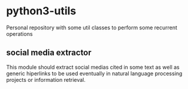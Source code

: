 # python3-utils
Personal repository with some util classes to perform some recurrent operations

## social media extractor
This module should extract social medias cited in some text as well as generic hiperlinks to be used eventually in natural language processing projects or information retrieval.
